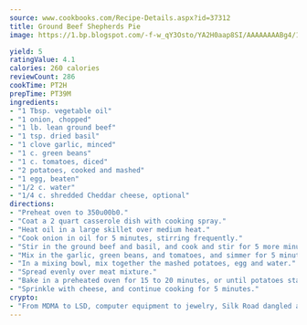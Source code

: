 ```yaml
---
source: www.cookbooks.com/Recipe-Details.aspx?id=37312
title: Ground Beef Shepherds Pie
image: https://1.bp.blogspot.com/-f-w_qY3Osto/YA2H0aap8SI/AAAAAAAABg4/17myAO5s9b8JksYvWDXpYkaDlcY0g6k_gCLcBGAsYHQ/s296/3.png

yield: 5
ratingValue: 4.1
calories: 260 calories
reviewCount: 286
cookTime: PT2H
prepTime: PT39M
ingredients:
- "1 Tbsp. vegetable oil"
- "1 onion, chopped"
- "1 lb. lean ground beef"
- "1 tsp. dried basil"
- "1 clove garlic, minced"
- "1 c. green beans"
- "1 c. tomatoes, diced"
- "2 potatoes, cooked and mashed"
- "1 egg, beaten"
- "1/2 c. water"
- "1/4 c. shredded Cheddar cheese, optional"
directions:
- "Preheat oven to 350u00b0."
- "Coat a 2 quart casserole dish with cooking spray."
- "Heat oil in a large skillet over medium heat."
- "Cook onion in oil for 5 minutes, stirring frequently."
- "Stir in the ground beef and basil, and cook and stir for 5 more minutes."
- "Mix in the garlic, green beans, and tomatoes, and simmer for 5 minutes. Transfer beef mixture to prepared dish."
- "In a mixing bowl, mix together the mashed potatoes, egg and water."
- "Spread evenly over meat mixture."
- "Bake in a preheated oven for 15 to 20 minutes, or until potatoes start to brown on top."
- "Sprinkle with cheese, and continue cooking for 5 minutes."
crypto:
- "From MDMA to LSD, computer equipment to jewelry, Silk Road dangled a menu listing all the greatest things Bitcoin can buy."
---
```

